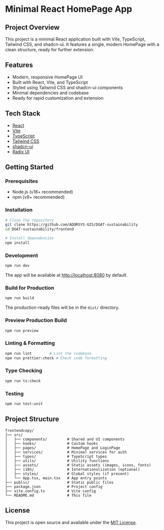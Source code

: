 # Minimal React HomePage App

## Project Overview

This project is a minimal React application built with Vite, TypeScript, Tailwind CSS, and shadcn-ui. It features a single, modern HomePage with a clean structure, ready for further extension.

## Features

- Modern, responsive HomePage UI
- Built with React, Vite, and TypeScript
- Styled using Tailwind CSS and shadcn-ui components
- Minimal dependencies and codebase
- Ready for rapid customization and extension

## Tech Stack

- [React](https://react.dev/)
- [Vite](https://vitejs.dev/)
- [TypeScript](https://www.typescriptlang.org/)
- [Tailwind CSS](https://tailwindcss.com/)
- [shadcn-ui](https://ui.shadcn.com/)
- [Radix UI](https://www.radix-ui.com/)

## Getting Started

### Prerequisites

- Node.js (v18+ recommended)
- npm (v9+ recommended)

### Installation

```sh
# Clone the repository
git clone https://github.com/ADORSYS-GIS/DGAT-sustainability
cd DGAT-sustainability/frontend

# Install dependencies
npm install
```

### Development

```sh
npm run dev
```

The app will be available at [http://localhost:8080](http://localhost:8080) by default.

### Build for Production

```sh
npm run build
```

The production-ready files will be in the `dist/` directory.

### Preview Production Build

```sh
npm run preview
```

### Linting & Formatting

```sh
npm run lint        # Lint the codebase
npm run prettier:check # Check code formatting
```

### Type Checking

```sh
npm run ts:check
```

### Testing

```sh
npm run test:unit
```

## Project Structure

```
frontendcopy/
├── src/
│   ├── components/         # Shared and UI components
│   ├── hooks/              # Custom hooks
│   ├── pages/              # HomePage and LoginPage
│   ├── services/           # Minimal services for auth
│   ├── types/              # TypeScript types
│   ├── utils/              # Utility functions
│   ├── assets/             # Static assets (images, icons, fonts)
│   ├── i18n/               # Internationalization (optional)
│   ├── styles/             # Global styles (if present)
│   └── App.tsx, main.tsx   # App entry points
├── public/                 # Static public files
├── package.json            # Project config
├── vite.config.ts          # Vite config
└── README.md               # This file
```

## License

This project is open source and available under the [MIT License](./LICENSE).
